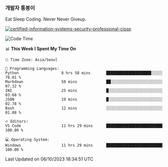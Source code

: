 ### 개발자 통붕이
Eat Sleep Coding.
Never Never Giveup.

[![certified-information-systems-security-professional-cissp](https://user-images.githubusercontent.com/44606727/157613689-acd84ec6-5f8f-4e79-89d9-a8d51f033634.png)](https://www.credly.com/badges/f394a010-85a0-450b-9136-8043af01d71c/public_url)

<!--START_SECTION:waka-->
![Code Time](http://img.shields.io/badge/Code%20Time-1%2C915%20hrs%2045%20mins-blue)

📊 **This Week I Spent My Time On** 

```text
🕑︎ Time Zone: Asia/Seoul

💬 Programming Languages: 
Python                   8 hrs 58 mins       ████████████████████░░░░░   78.01 % 
Markdown                 50 mins             ██░░░░░░░░░░░░░░░░░░░░░░░   07.32 % 
INI                      25 mins             █░░░░░░░░░░░░░░░░░░░░░░░░   03.68 % 
JSON                     19 mins             █░░░░░░░░░░░░░░░░░░░░░░░░   02.78 % 
Bash                     12 mins             ░░░░░░░░░░░░░░░░░░░░░░░░░   01.88 % 

🔥 Editors: 
VS Code                  11 hrs 29 mins      █████████████████████████   100.00 % 

💻 Operating System: 
Windows                  11 hrs 29 mins      █████████████████████████   100.00 % 
```


 Last Updated on 06/10/2023 18:34:51 UTC
<!--END_SECTION:waka-->
